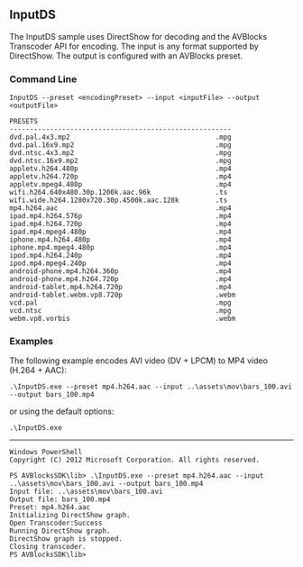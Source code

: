 ## InputDS

The InputDS sample uses DirectShow for decoding and the AVBlocks Transcoder API for encoding. The input is any format supported by DirectShow. The output is configured with an AVBlocks preset.

### Command Line

	InputDS --preset <encodingPreset> --input <inputFile> --output <outputFile>

	PRESETS
	-------------------------------------------------------
	dvd.pal.4x3.mp2                                    .mpg
	dvd.pal.16x9.mp2                                   .mpg
	dvd.ntsc.4x3.mp2                                   .mpg
	dvd.ntsc.16x9.mp2                                  .mpg
	appletv.h264.480p                                  .mp4
	appletv.h264.720p                                  .mp4
	appletv.mpeg4.480p                                 .mp4
	wifi.h264.640x480.30p.1200k.aac.96k                .ts
	wifi.wide.h264.1280x720.30p.4500k.aac.128k         .ts
	mp4.h264.aac                                       .mp4
	ipad.mp4.h264.576p                                 .mp4
	ipad.mp4.h264.720p                                 .mp4
	ipad.mp4.mpeg4.480p                                .mp4
	iphone.mp4.h264.480p                               .mp4
	iphone.mp4.mpeg4.480p                              .mp4
	ipod.mp4.h264.240p                                 .mp4
	ipod.mp4.mpeg4.240p                                .mp4
	android-phone.mp4.h264.360p                        .mp4
	android-phone.mp4.h264.720p                        .mp4
	android-tablet.mp4.h264.720p                       .mp4
	android-tablet.webm.vp8.720p                       .webm
	vcd.pal                                            .mpg
	vcd.ntsc                                           .mpg
	webm.vp8.vorbis                                    .webm

###	Examples

The following example encodes AVI video (DV + LPCM) to MP4 video (H.264 + AAC):

	.\InputDS.exe --preset mp4.h264.aac --input ..\assets\mov\bars_100.avi --output bars_100.mp4

or using the default options:
	
	.\InputDS.exe

***

	Windows PowerShell
	Copyright (C) 2012 Microsoft Corporation. All rights reserved.

	PS AVBlocksSDK\lib> .\InputDS.exe --preset mp4.h264.aac --input ..\assets\mov\bars_100.avi --output bars_100.mp4
	Input file: ..\assets\mov\bars_100.avi
	Output file: bars_100.mp4
	Preset: mp4.h264.aac
	Initializing DirectShow graph.
	Open Transcoder:Success
	Running DirectShow graph.
	DirectShow graph is stopped.
	Closing transcoder.
	PS AVBlocksSDK\lib>